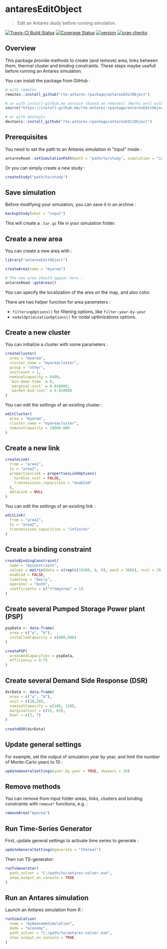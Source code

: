 # antaresEditObject


> Edit an Antares study before running simulation.


[![Travis-CI Build Status](https://travis-ci.org/rte-antares-rpackage/antaresEditObject.svg?branch=master)](https://travis-ci.org/rte-antares-rpackage/antaresEditObject)
[![Coverage Status](https://img.shields.io/codecov/c/github/rte-antares-rpackage/antaresEditObject/master.svg)](https://codecov.io/github/rte-antares-rpackage/antaresEditObject?branch=master)
[![version](http://www.r-pkg.org/badges/version/antaresEditObject)](https://CRAN.R-project.org/package=antaresEditObject)
[![cran checks](https://cranchecks.info/badges/worst/antaresEditObject)](https://cranchecks.info/pkgs/antaresEditObject)



## Overview

This package provide methods to create (and remove) area, links between them, thermal cluster and binding constraints.
These steps maybe usefull before running an Antares simulation.

You can install the package from GitHub :

```r
# with remotes
remotes::install_github("rte-antares-rpackage/antaresEditObject")

# or with install-github.me service (based on remotes) (Works well with RTE proxy)
source("https://install-github.me/rte-antares-rpackage/antaresEditObject")

# or with devtools
devtools::install_github("rte-antares-rpackage/antaresEditObject")
```



## Prerequisites

You need to set the path to an Antares simulation in "input" mode :

```r
antaresRead::setSimulationPath(path = "path/to/study", simulation = "input")
```

Or you can simply create a new study :

```r
createStudy("path/to/study")
```



## Save simulation

Before modifying your simulation, you can save it in an archive :

```r
backupStudy(what = "input")
```

This will create a `.tar.gz` file in your simulation folder.



## Create a new area

You can create a new area with :

```r
library("antaresEditObject")

createArea(name = "myarea")

# The new area should appear here :
antaresRead::getAreas()

```

You can specify the localization of the area on the map, and also color.

There are two helper function for area parameters :

* `filteringOptions()` for filtering options, like `filter-year-by-year`
* `nodalOptimizationOptions()` for nodal optimizations options.



## Create a new cluster

You can initialize a cluster with some parameters :

```r
createCluster(
  area = "myarea", 
  cluster_name = "myareacluster",
  group = "other",
  unitcount = 1,
  nominalcapacity = 8400,
  `min-down-time` = 0,
  `marginal-cost` = 0.010000,
  `market-bid-cost` = 0.010000
)
```

You can edit the settings of an existing cluster :

```r
editCluster(
  area = "myarea", 
  cluster_name = "myareacluster", 
  nominalcapacity = 10600.000
)
```


## Create a new link

```r
createLink(
  from = "area1", 
  to = "area2", 
  propertiesLink = propertiesLinkOptions(
    hurdles_cost = FALSE,
    transmission_capacities = "enabled"
  ), 
  dataLink = NULL
)
```

You can edit the settings of an existing link :

```r
editLink(
  from = "area1",
  to = "area2",
  transmission_capacities = "infinite"
)
```



## Create a binding constraint

```r
createBindingConstraint(
  name = "myconstraint", 
  values = matrix(data = c(rep(c(19200, 0, 0), each = 366)), ncol = 3), 
  enabled = FALSE, 
  timeStep = "daily",
  operator = "both",
  coefficients = c("fr%myarea" = 1)
)
```

## Create several Pumped Storage Power plant (PSP)

```r
pspData <- data.frame(
  area = c("a", "b"), 
  installedCapacity = c(800,900)
)

createPSP(
  areasAndCapacities = pspData, 
  efficiency = 0.75
)
```

## Create several Demand Side Response (DSR)

```r
dsrData <- data.frame(
  area = c("a", "b"),
  unit = c(10,20), 
  nominalCapacity = c(100, 120),
  marginalCost = c(52, 65),
  hour = c(3, 7)
)
  
createDSR(dsrData)

```


## Update general settings

For example, set the output of simulation year by year, and limit the number of Monte-Carlo years to 10 :

```r
updateGeneralSettings(year.by.year = TRUE, nbyears = 10)
```


## Remove methods

You can remove from input folder areas, links, clusters and binding constraints with `remove*` functions, e.g. :

```r
removeArea("myarea")
```


## Run Time-Series Generator

First, update general settings to activate time series to generate :

```r
updateGeneralSettings(generate = "thermal")
```

Then run TS-generator:

```r
runTsGenerator(
  path_solver = "C:/path/to/antares-solver.exe", 
  show_output_on_console = TRUE
)
```


## Run an Antares simulation

Launch an Antares simulation from R :

```r
runSimulation(
  name = "myAwesomeSimulation", 
  mode = "economy",
  path_solver = "C:/path/to/antares-solver.exe", 
  show_output_on_console = TRUE
)
```




